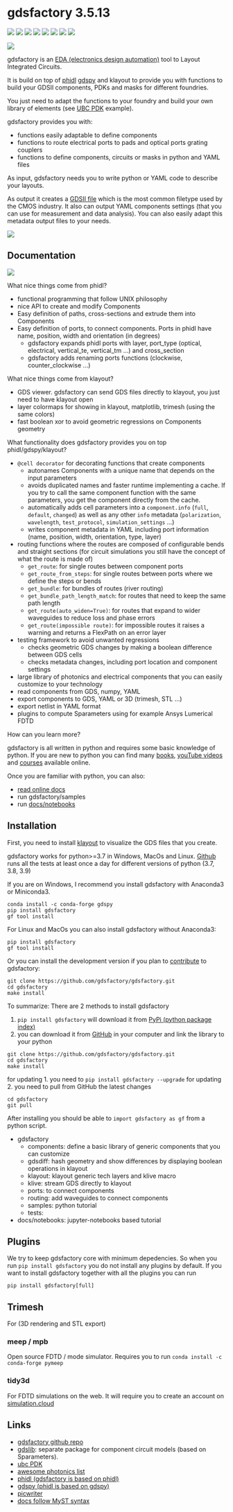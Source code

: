 # gdsfactory 3.5.13

[![](https://readthedocs.org/projects/gdsfactory/badge/?version=latest)](https://gdsfactory.readthedocs.io/en/latest/?badge=latest)
[![](https://img.shields.io/pypi/v/gdsfactory)](https://pypi.org/project/gdsfactory/)
[![](https://img.shields.io/github/issues/gdsfactory/gdsfactory)](https://github.com/gdsfactory/gdsfactory/issues)
![](https://img.shields.io/github/forks/gdsfactory/gdsfactory)
![](https://img.shields.io/github/stars/gdsfactory/gdsfactory)
[![](https://img.shields.io/github/license/gdsfactory/gdsfactory)](https://choosealicense.com/licenses/mit/)
[![](https://img.shields.io/codecov/c/github/gdsfactory/gdsfactory)](https://codecov.io/gh/gdsfactory/gdsfactory/tree/master/gdsfactory)
[![](https://img.shields.io/badge/code%20style-black-000000.svg)](https://github.com/psf/black)

![](https://i.imgur.com/v4wpHpg.png)

gdsfactory is an [EDA (electronics design automation)](https://en.wikipedia.org/wiki/Electronic_design_automation) tool to Layout Integrated Circuits.

It is build on top of [phidl](https://github.com/amccaugh/phidl) [gdspy](https://github.com/heitzmann/gdspy) and klayout to provide you with functions to build your GDSII components, PDKs and masks for different foundries.

You just need to adapt the functions to your foundry and build your own library of elements (see [UBC PDK](https://github.com/gdsfactory/ubc) example).

gdsfactory provides you with:

- functions easily adaptable to define components
- functions to route electrical ports to pads and optical ports grating couplers
- functions to define components, circuits or masks in python and YAML files

As input, gdsfactory needs you to write python or YAML code to describe your layouts.

As output it creates a [GDSII file](https://en.wikipedia.org/wiki/GDSII) which is the most common filetype used by the CMOS industry.
It also can output YAML components settings (that you can use for measurement and data analysis). You can also easily adapt this metadata output files to your needs.

![](https://i.imgur.com/XbhWJDz.png)

## Documentation

![](https://i.imgur.com/4xQJ2yk.png)

What nice things come from phidl?

- functional programming that follow UNIX philosophy
- nice API to create and modify Components
- Easy definition of paths, cross-sections and extrude them into Components
- Easy definition of ports, to connect components. Ports in phidl have name, position, width and orientation (in degrees)
  - gdsfactory expands phidl ports with layer, port_type (optical, electrical, vertical_te, vertical_tm ...) and cross_section
  - gdsfactory adds renaming ports functions (clockwise, counter_clockwise ...)

What nice things come from klayout?

- GDS viewer. gdsfactory can send GDS files directly to klayout, you just need to have klayout open
- layer colormaps for showing in klayout, matplotlib, trimesh (using the same colors)
- fast boolean xor to avoid geometric regressions on Components geometry

What functionality does gdsfactory provides you on top phidl/gdspy/klayout?

- `@cell decorator` for decorating functions that create components
  - autonames Components with a unique name that depends on the input parameters
  - avoids duplicated names and faster runtime implementing a cache. If you try to call the same component function with the same parameters, you get the component directly from the cache.
  - automatically adds cell parameters into a `component.info` (`full`, `default`, `changed`) as well as any other `info` metadata (`polarization`, `wavelength`, `test_protocol`, `simulation_settings` ...)
  - writes component metadata in YAML including port information (name, position, width, orientation, type, layer)
- routing functions where the routes are composed of configurable bends and straight sections (for circuit simulations you still have the concept of what the route is made of)
  - `get_route`: for single routes between component ports
  - `get_route_from_steps`: for single routes between ports where we define the steps or bends
  - `get_bundle`: for bundles of routes (river routing)
  - `get_bundle_path_length_match`: for routes that need to keep the same path length
  - `get_route(auto_widen=True)`: for routes that expand to wider waveguides to reduce loss and phase errors
  - `get_route(impossible route)`: for impossible routes it raises a warning and returns a FlexPath on an error layer
- testing framework to avoid unwanted regressions
  - checks geometric GDS changes by making a boolean difference between GDS cells
  - checks metadata changes, including port location and component settings
- large library of photonics and electrical components that you can easily customize to your technology
- read components from GDS, numpy, YAML
- export components to GDS, YAML or 3D (trimesh, STL ...)
- export netlist in YAML format
- plugins to compute Sparameters using for example Ansys Lumerical FDTD

How can you learn more?

gdsfactory is all written in python and requires some basic knowledge of python. If you are new to python you can find many [books](https://jakevdp.github.io/PythonDataScienceHandbook/index.html), [youTube videos](https://www.youtube.com/c/anthonywritescode) and [courses](https://github.com/joamatab/practical-python) available online.

Once you are familiar with python, you can also:

- [read online docs](https://gdsfactory.readthedocs.io/en/latest)
- run gdsfactory/samples
- run [docs/notebooks](https://gdsfactory.readthedocs.io/en/latest/notebooks.html)

## Installation

First, you need to install [klayout](https://www.klayout.de/) to visualize the GDS files that you create.

gdsfactory works for python>=3.7 in Windows, MacOs and Linux.
[Github](https://github.com/gdsfactory/gdsfactory/actions) runs all the tests at least once a day for different versions of python (3.7, 3.8, 3.9)

If you are on Windows, I recommend you install gdsfactory with Anaconda3 or Miniconda3.

```
conda install -c conda-forge gdspy
pip install gdsfactory
gf tool install
```

For Linux and MacOs you can also install gdsfactory without Anaconda3:

```
pip install gdsfactory
gf tool install
```

Or you can install the development version if you plan to [contribute](https://gdsfactory.readthedocs.io/en/latest/contribution.html) to gdsfactory:

```
git clone https://github.com/gdsfactory/gdsfactory.git
cd gdsfactory
make install
```

To summarize: There are 2 methods to install gdsfactory

1. `pip install gdsfactory` will download it from [PyPi (python package index)](https://pypi.org/project/gdsfactory/)
2. you can download it from [GitHub](https://pypi.org/project/gdsfactory/) in your computer and link the library to your python

```
git clone https://github.com/gdsfactory/gdsfactory.git
cd gdsfactory
make install
```

for updating 1. you need to `pip install gdsfactory --upgrade`
for updating 2. you need to pull from GitHub the latest changes

```
cd gdsfactory
git pull
```

After installing you should be able to `import gdsfactory as gf` from a python script.

- gdsfactory
  - components: define a basic library of generic components that you can customize
  - gdsdiff: hash geometry and show differences by displaying boolean operations in klayout
  - klayout: klayout generic tech layers and klive macro
  - klive: stream GDS directly to klayout
  - ports: to connect components
  - routing: add waveguides to connect components
  - samples: python tutorial
  - tests:
- docs/notebooks: jupyter-notebooks based tutorial


## Plugins

We try to keep gdsfactory core with minimum depedencies.
So when you run `pip install gdsfactory` you do not install any plugins by default.
If you want to install gdsfactory together with all the plugins you can run

```
pip install gdsfactory[full]
```

## Trimesh

For (3D rendering and STL export)


### meep / mpb

Open source FDTD / mode simulator. Requires you to run  `conda install -c conda-forge pymeep`

### tidy3d

For FDTD simulations on the web. It will require you to create an account on [simulation.cloud](simulation.cloud)

## Links

- [gdsfactory github repo](https://github.com/gdsfactory/gdsfactory)
- [gdslib](https://github.com/gdsfactory/gdslib): separate package for component circuit models (based on Sparameters).
- [ubc PDK](https://github.com/gdsfactory/ubc)
- [awesome photonics list](https://github.com/joamatab/awesome_photonics)
- [phidl (gdsfactory is based on phidl)](https://github.com/amccaugh/phidl)
- [gdspy (phidl is based on gdspy)](https://github.com/heitzmann/gdspy)
- [picwriter](https://github.com/DerekK88/PICwriter)
- [docs follow MyST syntax](https://myst-parser.readthedocs.io/en/latest/syntax/optional.html)

